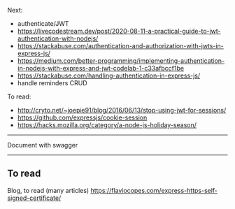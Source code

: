 Next:

- authenticate/JWT
 - https://livecodestream.dev/post/2020-08-11-a-practical-guide-to-jwt-authentication-with-nodejs/
 - https://stackabuse.com/authentication-and-authorization-with-jwts-in-express-js/
 - https://medium.com/better-programming/implementing-authentication-in-nodejs-with-express-and-jwt-codelab-1-c33afbccf1be
 - https://stackabuse.com/handling-authentication-in-express-js/
- handle reminders CRUD


To read:

- http://cryto.net/~joepie91/blog/2016/06/13/stop-using-jwt-for-sessions/
- https://github.com/expressjs/cookie-session
- https://hacks.mozilla.org/category/a-node-js-holiday-season/


---

Document with swagger

---

## To read
Blog, to read (many articles)
https://flaviocopes.com/express-https-self-signed-certificate/
